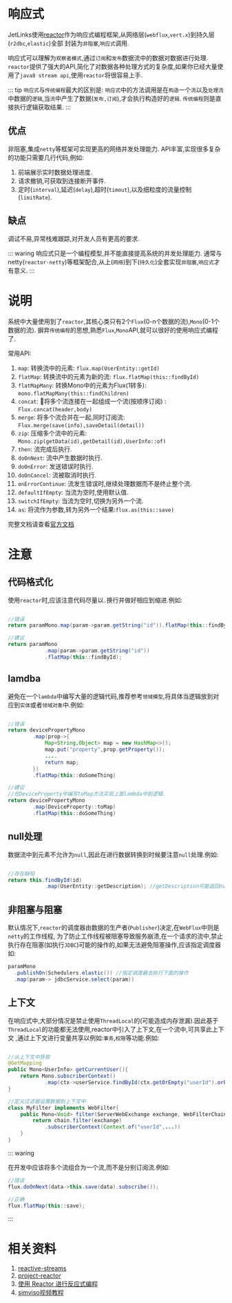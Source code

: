 # 响应式

JetLinks使用[reactor](https://github.com/reactor)作为响应式编程框架,从网络层(`webflux`,`vert.x`)到持久层(`r2dbc`,`elastic`)全部
封装为`非阻塞`,`响应式`调用.

响应式可以理解为`观察者模式`,通过`订阅`和`发布`数据流中的数据对数据进行处理. 
`reactor`提供了强大的API,简化了对数据各种处理方式的复杂度,如果你已经大量使用了`java8 stream api`,使用`reactor`将很容易上手.

::: tip
`响应式`与`传统编程`最大的区别是:
`响应式`中的方法调用是在`构造`一个`流`以及`处理流`中数据的`逻辑`,当`流`中产生了数据(`发布,订阅`),才会执行构造好的`逻辑`.
`传统编程`则是直接执行逻辑获取结果.
:::

## 优点

非阻塞,集成`netty`等框架可实现更高的网络并发处理能力.
API丰富,实现很多复杂的功能只需要几行代码,例如:

1. 前端展示实时数据处理进度.
2. 请求撤销,可获取到连接断开事件.
3. 定时(`interval`),延迟(`delay`),超时(`timout`),以及细粒度的流量控制(`limitRate`). 

## 缺点

调试不易,异常栈难跟踪,对开发人员有更高的要求.

::: waring
 响应式只是一个编程模型,并不能直接提高系统的并发处理能力.
 通常与netty(`reactor-netty`)等框架配合,从上(`网络`)到下(`持久化`)全套实现`非阻塞`,`响应式`才有意义.
:::

# 说明

系统中大量使用到了`reactor`,其核心类只有2个`Flux`(0-n个数据的流),`Mono`(0-1个数据的流). 
摒弃`传统编程`的思想,熟悉`Flux`,`Mono`API,就可以很好的使用响应式编程了.

常用API: 

1. `map`: 转换流中的元素: `flux.map(UserEntity::getId)`
2. `flatMap`: 转换流中的元素为新的流: `flux.flatMap(this::findById)`
3. `flatMapMany`: 转换Mono中的元素为Flux(1转多): `mono.flatMapMany(this::findChildren)`
4. `concat`: 将多个流连接在一起组成一个流(按顺序订阅) : `Flux.concat(header,body)`
5. `merge`: 将多个流合并在一起,同时订阅流: `Flux.merge(save(info),saveDetail(detail))`
6. `zip`: 压缩多个流中的元素: `Mono.zip(getData(id),getDetail(id),UserInfo::of)`
7. `then`: 流完成后执行.
8. `doOnNext`: 流中产生数据时执行.
9. `doOnError`: 发送错误时执行.
10. `doOnCancel`: 流被取消时执行.
11. `onErrorContinue`: 流发生错误时,继续处理数据而不是终止整个流.
12. `defaultIfEmpty`: 当流为空时,使用默认值.
13. `switchIfEmpty`: 当流为空时,切换为另外一个流.
14. `as`: 将流作为参数,转为另外一个结果:`flux.as(this::save)`

完整文档请查看[官方文档](https://projectreactor.io/docs/core/release/reference/)

# 注意

## 代码格式化

使用`reactor`时,应该注意代码尽量以`.`换行并做好相应到缩进.例如:

```java

//错误
return paramMono.map(param->param.getString("id")).flatMap(this::findById);

//建议
return paramMono
            .map(param->param.getString("id")) 
            .flatMap(this::findById);

```

## lamdba

避免在一个`lambda`中编写大量的逻辑代码,推荐参考`领域模型`,将具体当逻辑放到对应到`实体`或者`领域对象`中.例如:

```java

//错误
return devicePropertyMono
        .map(prop->{
            Map<String,Object> map = new HashMap<>();
            map.put("property",prop.getProperty());
            ....
            return map;
        })
        .flatMap(this::doSomeThing)

//建议
//在DeviceProperty中编写toMap方法实现上面lambda中到逻辑.
return devicePropertyMono
        .map(DeviceProperty::toMap)
        .flatMap(this::doSomeThing)

```

## null处理

数据流中到元素不允许为`null`,因此在进行数据转换到时候要注意`null`处理.例如:

```java

//存在缺陷
return this.findById(id)
            .map(UserEntity::getDescription); //getDescription可能返回null,为null时会抛出空指针,

```

## 非阻塞与阻塞

默认情况下,`reactor`的调度器由数据的生产者(`Publisher`)决定,在`WebFlux`中则是`netty`的工作线程,
为了防止工作线程被阻塞导致服务崩溃,在一个请求的流中,禁止执行存在阻塞(如执行`JDBC`)可能的操作的,如果无法避免阻塞操作,应该指定调度器如:

```java
paramMono
  .publishOn(Schedulers.elastic()) //指定调度器去执行下面的操作
  .map(param-> jdbcService.select(param))
```

## 上下文

在响应式中,大部分情况是禁止使用`ThreadLocal`的(可能造成内存泄漏).因此基于`ThreadLocal`的功能都无法使用,reactor中引入了上下文,在一个流中,可共享此上下文
,通过上下文进行变量共享以例如:`事务`,`权限`等功能.例如:

```java

//从上下文中获取
@GetMapping
public Mono<UserInfo> getCurrentUser(){
    return Mono.subscriberContext()
            .map(ctx->userService.findById(ctx.getOrEmpty("userId").orElseThrow(IllegalArgumentException::new));
}

//定义过滤器设置数据到上下文中
class MyFilter implements WebFilter{
    public Mono<Void> filter(ServerWebExchange exchange, WebFilterChain chain){
        return chain.filter(exchange)
            .subscriberContext(Context.of("userId",...))
    }
}

```

::: waring

在开发中应该将多个流组合为一个流,而不是分别订阅流.例如:

```java
//错误
flux.doOnNext(data->this.save(data).subscribe());

//正确
flux.flatMap(this::save);
```
:::

# 相关资料

1. [reactive-streams](http://www.reactive-streams.org/)
2. [project-reactor](https://projectreactor.io/)
3. [使用 Reactor 进行反应式编程](https://www.ibm.com/developerworks/cn/java/j-cn-with-reactor-response-encode/index.html?lnk=hmhm)
4. [simviso视频教程](https://space.bilibili.com/2494318)